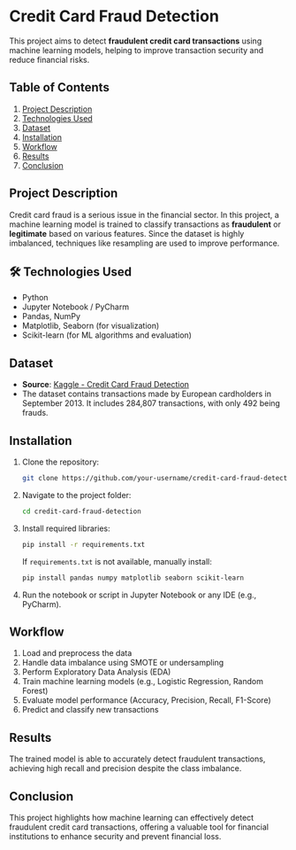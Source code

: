 # Credit Card Fraud Detection

This project aims to detect **fraudulent credit card transactions** using machine learning models, helping to improve transaction security and reduce financial risks.



##  Table of Contents

1. [Project Description](#project-description)  
2. [Technologies Used](#technologies-used)  
3. [Dataset](#dataset)  
4. [Installation](#installation)  
5. [Workflow](#workflow)  
6. [Results](#results)  
7. [Conclusion](#conclusion)



##  Project Description

Credit card fraud is a serious issue in the financial sector. In this project, a machine learning model is trained to classify transactions as **fraudulent** or **legitimate** based on various features. Since the dataset is highly imbalanced, techniques like resampling are used to improve performance.



## 🛠️ Technologies Used

- Python  
- Jupyter Notebook / PyCharm  
- Pandas, NumPy  
- Matplotlib, Seaborn (for visualization)  
- Scikit-learn (for ML algorithms and evaluation)



##  Dataset

- **Source**: [Kaggle - Credit Card Fraud Detection](https://www.kaggle.com/mlg-ulb/creditcardfraud)  
- The dataset contains transactions made by European cardholders in September 2013. It includes 284,807 transactions, with only 492 being frauds.



##  Installation

1. Clone the repository:
   ```bash
   git clone https://github.com/your-username/credit-card-fraud-detection.git
   ```
2. Navigate to the project folder:
   ```bash
   cd credit-card-fraud-detection
   ```
3. Install required libraries:
   ```bash
   pip install -r requirements.txt
   ```

   If `requirements.txt` is not available, manually install:
   ```bash
   pip install pandas numpy matplotlib seaborn scikit-learn
   ```

4. Run the notebook or script in Jupyter Notebook or any IDE (e.g., PyCharm).



##  Workflow

1. Load and preprocess the data  
2. Handle data imbalance using SMOTE or undersampling  
3. Perform Exploratory Data Analysis (EDA)  
4. Train machine learning models (e.g., Logistic Regression, Random Forest)  
5. Evaluate model performance (Accuracy, Precision, Recall, F1-Score)  
6. Predict and classify new transactions



##  Results

The trained model is able to accurately detect fraudulent transactions, achieving high recall and precision despite the class imbalance.



##  Conclusion

This project highlights how machine learning can effectively detect fraudulent credit card transactions, offering a valuable tool for financial institutions to enhance security and prevent financial loss.
